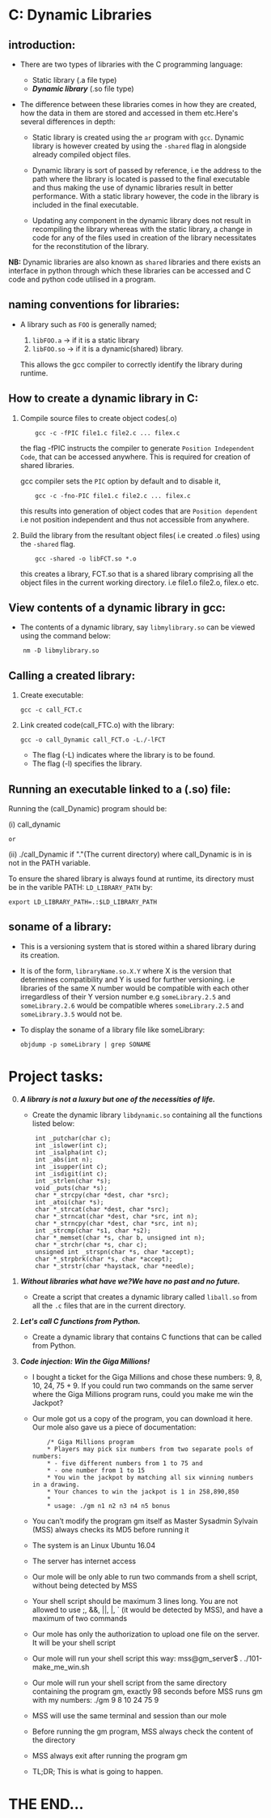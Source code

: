 # C: Dynamic Libraries

## introduction:

- There are two types of libraries with the C programming language:
	- Static library (.a file type)
	- ___Dynamic library___ (.so file type)

- The difference between these libraries comes in how they are created, how the data in them are stored and accessed in them etc.Here's several differences in depth:
	- Static library is created using the `ar` program with `gcc`. Dynamic library is however created by using the `-shared` flag in alongside already compiled object files.

	- Dynamic library is sort of passed by reference, i.e the address to the path where the library is located is passed to the final executable and thus making the use of dynamic libraries result in better performance. With a static library however, the code in the library is included in the final executable.

	- Updating any component in the dynamic library does not result in recompiling the library whereas with the static library, a change in code for any of the files used in creation of the library necessitates for the reconstitution of the library.


__NB:__ Dynamic libraries are also known as `shared` libraries and there exists an interface in python through which these libraries can be accessed and C code and python code utilised in a program. 

## naming conventions for libraries:

- A library such as `FOO` is generally named;

	1. `libFOO.a` -> if it is a static library
	2. `libFOO.so` -> if it is a dynamic(shared) library.

	This allows the gcc compiler to correctly identify the library during runtime.

## How to create a dynamic library in C:

1. Compile source files to create object codes(.o)
	```
		gcc -c -fPIC file1.c file2.c ... filex.c
	```

	the flag -fPIC instructs the compiler to generate `Position Independent Code`, that can be accessed anywhere. This is required for creation of shared libraries.

	gcc compiler sets the `PIC` option by default and to disable it, 
	```
		gcc -c -fno-PIC file1.c file2.c ... filex.c
	```
	this results into generation of object codes that are `Position dependent` i.e not position independent and thus not accessible from anywhere.



2. Build the library from the resultant object files( i.e created .o files) using the `-shared` flag.
	```
		gcc -shared -o libFCT.so *.o
	```

	this creates a library, FCT.so that is a shared library comprising all the object files in the current working directory. i.e file1.o file2.o, filex.o etc.


## View contents of a dynamic library in gcc:

- The contents of a dynamic library, say `libmylibrary.so` can be viewed using the command below:
```
	nm -D libmylibrary.so
```

## Calling a created library:

1. Create executable:
	```
	gcc -c call_FCT.c
	```

2. Link created code(call_FTC.o) with the library:
	```
	gcc -o call_Dynamic call_FCT.o -L./-lFCT
	```

	-  The flag (-L) indicates where the library is to be found.
	-  The flag (-l) specifies the library.



## Running an executable linked to a (.so) file:

Running the (call_Dynamic) program should be:

(i) call_dynamic
	
	or

(ii) ./call_Dynamic if "."(The current directory) where call_Dynamic is in is not in the PATH variable.


To ensure the shared library is always found at runtime, its directory must be in the varible PATH:
`LD_LIBRARY_PATH` by:

```
export LD_LIBRARY_PATH=.:$LD_LIBRARY_PATH
```


## soname of a library:

- This is a versioning system that is stored within a shared library during its creation. 
- It is of the form, `libraryName.so.X.Y` where X is the version that determines compatibility and Y is used for further versioning. i.e libraries of the same X number would be compatible with each other irregardless of their Y version number e.g `someLibrary.2.5` and `someLibrary.2.6` would be compatible wheres `someLibrary.2.5` and `someLibrary.3.5` would not be.

- To display the soname of a library file like someLibrary: 
	```
	objdump -p someLibrary | grep SONAME
	```

# Project tasks:

0. ___A library is not a luxury but one of the necessities of life.___
	- Create the dynamic library `libdynamic.so` containing all the functions listed below:
	```	
		int _putchar(char c);
		int _islower(int c);
		int _isalpha(int c);
		int _abs(int n);
		int _isupper(int c);
		int _isdigit(int c);
		int _strlen(char *s);
		void _puts(char *s);
		char *_strcpy(char *dest, char *src);
		int _atoi(char *s);
		char *_strcat(char *dest, char *src);
		char *_strncat(char *dest, char *src, int n);
		char *_strncpy(char *dest, char *src, int n);
		int _strcmp(char *s1, char *s2);
		char *_memset(char *s, char b, unsigned int n);
		char *_strchr(char *s, char c);
		unsigned int _strspn(char *s, char *accept);
		char *_strpbrk(char *s, char *accept);
		char *_strstr(char *haystack, char *needle);
	```


1. ___Without libraries what have we?We have no past and no future.___

	- Create a script that creates a dynamic library called `liball.so` from all the `.c` files that are in the current directory.


2. ___Let's call C functions from Python.___
	- Create a dynamic library that contains C functions that can be called from Python.


3. ___Code injection: Win the Giga Millions!___

	- I bought a ticket for the Giga Millions and chose these numbers: 9, 8, 10, 24, 75 + 9. If you could run two commands on the same server where the Giga Millions program runs, could you make me win the Jackpot?

	- Our mole got us a copy of the program, you can download it here. Our mole also gave us a piece of documentation:

 
		```
			/* Giga Millions program                                                                                    
	  		* Players may pick six numbers from two separate pools of numbers:                                                
  			* - five different numbers from 1 to 75 and                                                                       
  			* - one number from 1 to 15                                                                                       
  			* You win the jackpot by matching all six winning numbers in a drawing.                                           
  			* Your chances to win the jackpot is 1 in 258,890,850                                                             
  			*                                                                                                                 
  			* usage: ./gm n1 n2 n3 n4 n5 bonus
		```

	- You can’t modify the program gm itself as Master Sysadmin Sylvain (MSS) always checks its MD5 before running it
	- The system is an Linux Ubuntu 16.04
	- The server has internet access
	- Our mole will be only able to run two commands from a shell script, without being detected by MSS
	- Your shell script should be maximum 3 lines long. You are not allowed to use ;, &&, ||, |, ` (it would be detected by MSS), and have a maximum of two commands
	- Our mole has only the authorization to upload one file on the server. It will be your shell script
	- Our mole will run your shell script this way: mss@gm_server$ . ./101-make_me_win.sh
	- Our mole will run your shell script from the same directory containing the program gm, exactly 98 seconds before MSS runs gm with my numbers: ./gm 9 8 10 24 75 9
	- MSS will use the same terminal and session than our mole
	- Before running the gm program, MSS always check the content of the directory
	- MSS always exit after running the program gm
	- TL;DR; This is what is going to happen.



# THE END...
